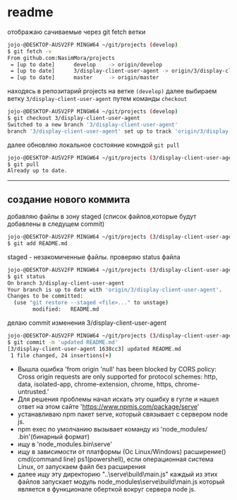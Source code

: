 # readme

отображаю сачиваемые через git fetch ветки

```sh
jojo-@DESKTOP-AUSV2FP MINGW64 ~/git/projects (develop)
$ git fetch -v
From github.com:NasimMora/projects
 = [up to date]      develop    -> origin/develop
 = [up to date]      3/display-client-user-agent -> origin/3/display-client-user-agent
 = [up to date]      master     -> origin/master
```

находясь в репозитарий projects на ветке `(develop)`
далее выбираем ветку `3/display-client-user-agent` путем команды `checkout`

```sh
jojo-@DESKTOP-AUSV2FP MINGW64 ~/git/projects (develop)
$ git checkout 3/display-client-user-agent
Switched to a new branch '3/display-client-user-agent'
branch '3/display-client-user-agent' set up to track 'origin/3/display-client-user-agent'.
```

далее обновляю локальное состояние комндой `git pull`

```sh
jojo-@DESKTOP-AUSV2FP MINGW64 ~/git/projects (3/display-client-user-agent)
$ git pull
Already up to date.
```

---

## создание нового коммита

добавляю файлы в зону staged
(список файлов,которые будут добавлены в следущем commit)

```sh
jojo-@DESKTOP-AUSV2FP MINGW64 ~/git/projects (3/display-client-user-agent)
$ git add README.md
```

staged - незакомиченные файлы.
проверяю status файла

```sh
jojo-@DESKTOP-AUSV2FP MINGW64 ~/git/projects (3/display-client-user-agent)
$ git status
On branch 3/display-client-user-agent
Your branch is up to date with 'origin/3/display-client-user-agent'.
Changes to be committed:
  (use "git restore --staged <file>..." to unstage)
        modified:   README.md
```

делаю commit изменения 3/display-client-user-agent

```sh
jojo-@DESKTOP-AUSV2FP MINGW64 ~/git/projects (3/display-client-user-agent)
$ git commit -m 'updated README.md'
[3/display-client-user-agent 1638cc3] updated README.md
 1 file changed, 24 insertions(+)
```

- Вышла ошибка 'from origin 'null' has been blocked by CORS policy: Cross origin requests are only supported for protocol schemes: http, data, isolated-app, chrome-extension, chrome, https, chrome-untrusted.'
- Для решения проблемы начал искать эту ошибку в гугле и нашел ответ на этом сайте 'https://www.npmjs.com/package/serve'
- устанавливаю npm пакет serve, который связывает с сервером node js.
- npm exec по умолчанию вызывает команду из 'node_modules/ .bin'(бинарный формат)
- ищу в 'node_modules\.bin\serve'
- ищу в зависимости от платформы (Ос Linux/Windows) расширение()  cmd(command line) ps1(powershell), если операционная система Linux, от запускаем файл без расширения
- далее ищу эту директорию "\..\serve\build\main.js"
каждый из этих файлов запускает модуль node_modules\serve\build\main.js который является в функционале оберткой вокруг сервера node js.
